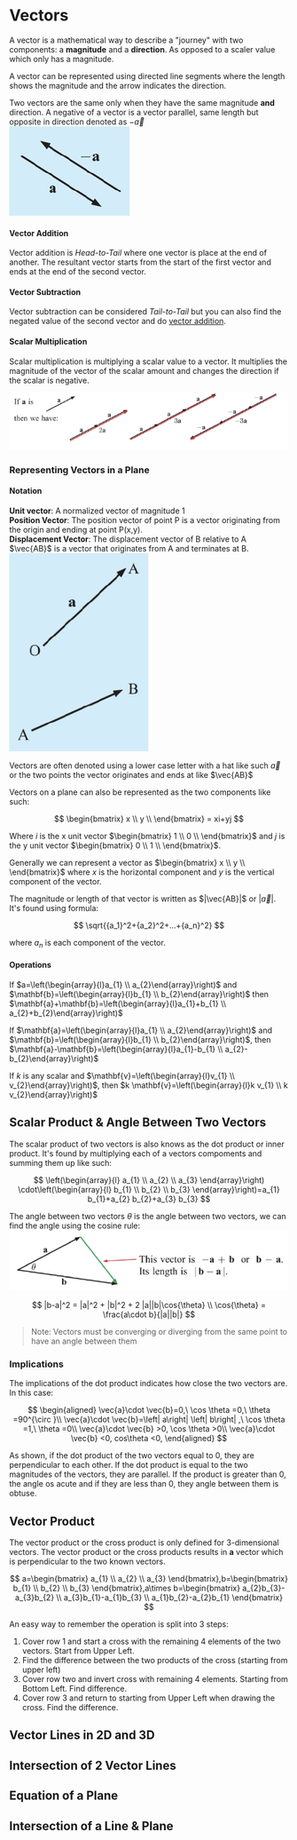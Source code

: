 # Vectors

A vector is a mathematical way to describe a "journey" with two components: a **magnitude** and a **direction**. As opposed to a scaler value which only has a magnitude.

A vector can be represented using directed line segments where the length shows the magnitude and the arrow indicates the direction.

Two vectors are the same only when they have the same magnitude **and** direction. A negative of a vector is a vector parallel, same length but opposite in direction denoted as $-\vec{a}$  
![](src/vectors20220403132746.png)

#### Vector Addition

Vector addition is _Head-to-Tail_ where one vector is place at the end of another. The resultant vector starts from the start of the first vector and ends at the end of the second vector.

#### Vector Subtraction

Vector subtraction can be considered _Tail-to-Tail_ but you can also find the negated value of the second vector and do [vector addition](#vector-addition).

#### Scalar Multiplication

Scalar multiplication is multiplying a scalar value to a vector. It multiplies the magnitude of the vector of the scalar amount and changes the direction if the scalar is negative.

![](src/vectors20220403133031.png)

### Representing Vectors in a Plane

#### Notation

**Unit vector**: A normalized vector of magnitude 1  
**Position Vector**: The position vector of point P is a vector originating from the origin and ending at point P(x,y).  
**Displacement Vector**: The displacement vector of B relative to A $\vec{AB}$ is a vector that originates from A and terminates at B.  
![](src/vectors20220403132514.png)

Vectors are often denoted using a lower case letter with a hat like such $\vec{a}$ or the two points the vector originates and ends at like $\vec{AB}$

Vectors on a plane can also be represented as the two components like such:

$$
\begin{bmatrix}
x \\
y \\
\end{bmatrix} = xi+yj
$$

Where $i$ is the x unit vector $\begin{bmatrix} 1 \\ 0 \\  \end{bmatrix}$ and $j$ is the y unit vector $\begin{bmatrix} 0 \\ 1 \\  \end{bmatrix}$.

Generally we can represent a vector as $\begin{bmatrix} x \\ y \\  \end{bmatrix}$ where $x$ is the horizontal component and $y$ is the vertical component of the vector.

The magnitude or length of that vector is written as $|\vec{AB}|$ or $|\vec{a}|$. It's found using formula:

$$
\sqrt{{a_1}^2+{a_2}^2+...+{a_n}^2}
$$

where $a_n$ is each component of the vector.

#### Operations

If $a=\left(\begin{array}{l}a_{1} \\ a_{2}\end{array}\right)$ and $\mathbf{b}=\left(\begin{array}{l}b_{1} \\ b_{2}\end{array}\right)$ then $\mathbf{a}+\mathbf{b}=\left(\begin{array}{l}a_{1}+b_{1} \\ a_{2}+b_{2}\end{array}\right)$

If $\mathbf{a}=\left(\begin{array}{l}a_{1} \\ a_{2}\end{array}\right)$ and $\mathbf{b}=\left(\begin{array}{l}b_{1} \\ b_{2}\end{array}\right)$, then $\mathbf{a}-\mathbf{b}=\left(\begin{array}{l}a_{1}-b_{1} \\ a_{2}-b_{2}\end{array}\right)$

If $k$ is any scalar and $\mathbf{v}=\left(\begin{array}{l}v_{1} \\ v_{2}\end{array}\right)$, then $k \mathbf{v}=\left(\begin{array}{l}k v_{1} \\ k v_{2}\end{array}\right)$

## Scalar Product & Angle Between Two Vectors

The scalar product of two vectors is also knows as the dot product or inner product. It's found by multiplying each of a vectors compoments and summing them up like such:

$$
\left(\begin{array}{l}
a_{1} \\
a_{2} \\
a_{3}
\end{array}\right) \cdot\left(\begin{array}{l}
b_{1} \\
b_{2} \\
b_{3}
\end{array}\right)=a_{1} b_{1}+a_{2} b_{2}+a_{3} b_{3}
$$

The angle between two vectors $\theta$ is the angle between two vectors, we can find the angle using the cosine rule:
![](src/vectors20220403134618.png)

$$
|b-a|^2 = |a|^2 + |b|^2 + 2 |a||b|\cos{\theta} \\
\cos{\theta} = \frac{a\cdot b}{|a||b|}
$$

> Note: Vectors must be converging or diverging from the same point to have an angle between them

### Implications

The implications of the dot product indicates how close the two vectors are. In this case:

$$
\begin{aligned}
\vec{a}\cdot \vec{b}=0,\ \cos \theta =0,\ \theta =90^{\circ }\\
\vec{a}\cdot \vec{b}=\left| a\right| \left| b\right| ,\ \cos \theta =1,\ \theta =0\\
\vec{a}\cdot \vec{b} >0, \cos \theta  >0\\
\vec{a}\cdot \vec{b} <0, cos\theta  <0,
\end{aligned}
$$

As shown, if the dot product of the two vectors equal to 0, they are perpendicular to each other. If the dot product is equal to the two magnitudes of the vectors, they are parallel. If the product is greater than 0, the angle os acute and if they are less than 0, they angle between them is obtuse.

## Vector Product

The vector product or the cross product is only defined for 3-dimensional vectors. The vector product or the cross products results in **a** vector which is perpendicular to the two known vectors.

$$
a=\begin{bmatrix}
a_{1} \\
a_{2} \\
a_{3}
\end{bmatrix},b=\begin{bmatrix}
b_{1} \\
b_{2} \\
b_{3}
\end{bmatrix},a\times b=\begin{bmatrix}
a_{2}b_{3}-a_{3}b_{2} \\
a_{3}b_{1}-a_{1}b_{3} \\
a_{1}b_{2}-a_{2}b_{1}
\end{bmatrix}
$$

An easy way to remember the operation is split into 3 steps:

1. Cover row 1 and start a cross with the remaining 4 elements of the two vectors. Start from Upper Left.
2. Find the difference between the two products of the cross (starting from upper left)
3. Cover row two and invert cross with remaining 4 elements. Starting from Bottom Left. Find difference.
4. Cover row 3 and return to starting from Upper Left when drawing the cross. Find the difference.

## Vector Lines in 2D and 3D

## Intersection of 2 Vector Lines

## Equation of a Plane

## Intersection of a Line & Plane
